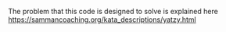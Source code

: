 The problem that this code is designed to solve is explained here https://sammancoaching.org/kata_descriptions/yatzy.html

